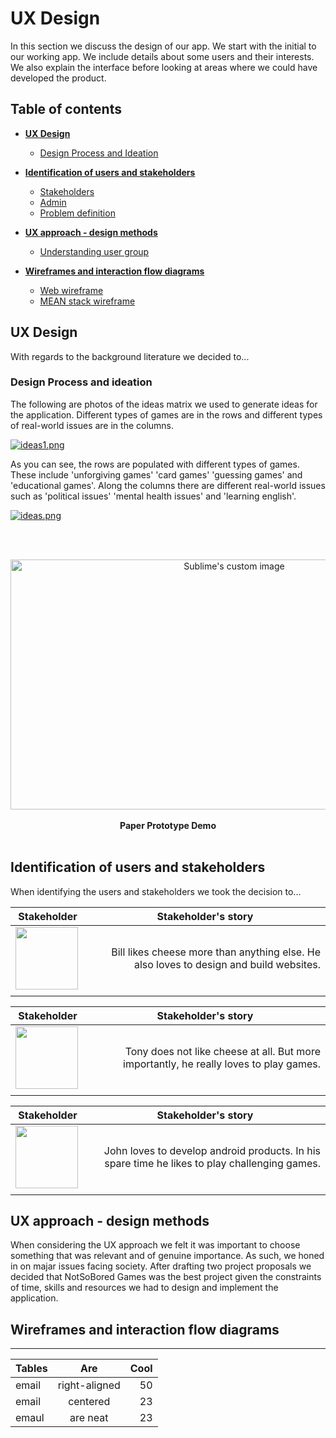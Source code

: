# UX Design

In this section we discuss the design of our app. We start with the initial to our working app. We include details about some users and their interests. We also explain the interface before looking at areas where we could have developed the product.

## Table of contents

* [**UX Design**](#ux-design)
   * [Design Process and Ideation](#design-process-and-ideation)

* [**Identification of users and stakeholders**](#identification-of-users-and-stakeholders)
   * [Stakeholders](#stakeholders)
   * [Admin](#admin)
   * [Problem definition](#problem-definition)


* [**UX approach - design methods**](#ux-approach-design-methods)
  * [Understanding user group](#understanding-user-group)

* [**Wireframes and interaction flow diagrams**](#wireframes-and-interaction-flow-diagrams)
  * [Web wireframe](#web-wireframe)
  * [MEAN stack wireframe](#mean-stack-wireframe)


## UX Design

With regards to the background literature we decided to...

### Design Process and ideation

The following are photos of the ideas matrix we used to generate ideas for the application. Different types of games are in the rows and different types of real-world issues are in the columns.

[![ideas1.png](https://i.postimg.cc/TwvNhtdg/ideas1.png)](https://postimg.cc/WDSwH6J1)

As you can see, the rows are populated with different types of games. These include 'unforgiving games' 'card games' 'guessing games' and 'educational games'. Along the columns there are different real-world issues such as 'political issues' 'mental health issues' and 'learning english'.

[![ideas.png](https://i.postimg.cc/GtcMx9sp/ideas.png)](https://postimg.cc/MMFbW65k)

<br/><br/>
<p align="center">
  <img width="700" height="400" src="https://github.com/ChrisEssery/group-project/blob/dev/Portfolio/images/demo.gif" alt="Sublime's custom image">
  <br/><br/>
  <b >Paper Prototype Demo</b>
  <br/><br/>
</p>



## Identification of users and stakeholders

When identifying the users and stakeholders we took the decision to...


| Stakeholder                                                                         | Stakeholder's story                                                 |
| ----------------------------------------------------------------------------------- |:-------------------------------------------------------------------:|
|<img align="left" width="100" height="100" src="http://www.fillmurray.com/100/100">|<div style="text-align: right"> Bill likes cheese more than anything else. He also loves to design and build websites. </div>                                                                                                                                                        |                                                                                                           
|                                                                                     |                                                                     |




| Stakeholder                                                                         | Stakeholder's story                                                 |
| ----------------------------------------------------------------------------------- |:-------------------------------------------------------------------:|
|<img align="left" width="100" height="100" src="https://www.placecage.com/100/100">|<div style="text-align: right"> Tony does not like cheese at all. But more importantly, he really loves to play games. </div>                                                                                                                                                        |                                                                                                           
|                                                                                     |                                                                     |




| Stakeholder                                                                         | Stakeholder's story                                                 |
| ----------------------------------------------------------------------------------- |:-------------------------------------------------------------------:|
|<img align="left" width="100" height="100" src="https://www.stevensegallery.com/100/100">|<div style="text-align: right"> John loves to develop android products. In his spare time he likes to play challenging games. </div>                                                                                                                                                        |                                                                                                           
|                                                                                     |                                                                     |







## UX approach - design methods

When considering the UX approach we felt it was important to choose something that was relevant and of genuine importance. As such, we honed in on majar issues facing society. After drafting two project proposals we decided that NotSoBored Games was the best project given the constraints of time, skills and resources we had to design and implement the application.

## Wireframes and interaction flow diagrams





___



| Tables        | Are           | Cool  |
| ------------- |:-------------:| -----:|
| email         | right-aligned | 50    |
| email         | centered      | 23    |
| emaul         | are neat      | 23    |
